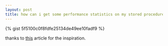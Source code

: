 ```yaml
---
layout: post
title: how can i get some performance statistics on my stored procedures in sql2005?
---
```


{% gist 5f5100c0f8fdfe25134de49ee10fadf9 %}

thanks to [this](http://www.sql-server-performance.com/articles/per/Monitor_Stored_Procedure_Performance_p1.aspx) article for the inspiration. 
